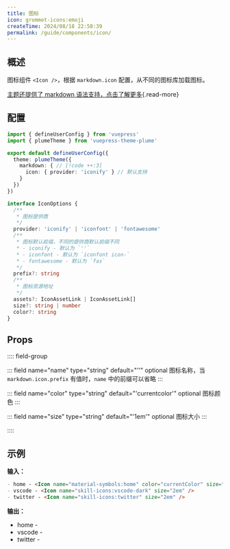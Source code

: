 ```yaml
---
title: 图标
icon: grommet-icons:emoji
createTime: 2024/08/18 22:58:39
permalink: /guide/components/icon/
---
```


## 概述

图标组件 `<Icon />`，根据 `markdown.icon` 配置，从不同的图标库加载图标。

[主题还提供了 markdown 语法支持，点击了解更多](../markdown/icons.md){.read-more}

## 配置

```ts title=".vuepress/config.ts" twoslash
import { defineUserConfig } from 'vuepress'
import { plumeTheme } from 'vuepress-theme-plume'

export default defineUserConfig({
  theme: plumeTheme({
    markdown: { // [!code ++:3]
      icon: { provider: 'iconify' } // 默认支持
    }
  })
})
```

```ts
interface IconOptions {
  /**
   * 图标提供商
   */
  provider: 'iconify' | 'iconfont' | 'fontawesome'
  /**
   * 图标默认前缀，不同的提供商默认前缀不同
   * - iconify - 默认为 `''`
   * - iconfont - 默认为 `iconfont icon-`
   * - fontawesome - 默认为 `fas`
   */
  prefix?: string
  /**
   * 图标资源地址
   */
  assets?: IconAssetLink | IconAssetLink[]
  size?: string | number
  color?: string
}
```

## Props

:::: field-group

::: field name="name" type="string" default="''" optional
图标名称，当 `markdown.icon.prefix` 有值时，`name` 中的前缀可以省略
:::

::: field name="color" type="string" default="'currentcolor'" optional
图标颜色
:::

::: field name="size" type="string" default="'1em'" optional
图标大小
:::

::::

## 示例

**输入：**

```md :no-line-numbers
- home - <Icon name="material-symbols:home" color="currentColor" size="1em" />
- vscode - <Icon name="skill-icons:vscode-dark" size="2em" />
- twitter - <Icon name="skill-icons:twitter" size="2em" />
```

**输出：**

- home - <Icon name="material-symbols:home" color="currentColor" size="1em" />
- vscode - <Icon name="skill-icons:vscode-dark" size="2em" />
- twitter - <Icon name="skill-icons:twitter" size="2em" />
